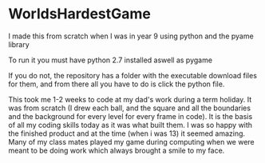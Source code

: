 # WorldsHardestGame
I made this from scratch when I was in year 9 using python and the pyame library

To run it you must have python 2.7 installed aswell as pygame 

If you do not, the repository has a folder with the executable download files for them, and from there all you have to do is click the python file.

This took me 1-2 weeks to code at my dad's work during a term holiday. It was from scratch (I drew each ball, and the square and all the boundaries and the background for every level for every frame in code). It is the basis of all my coding skills today as it was what built them. I was so happy with the finished product and at the time (when i was 13) it seemed amazing. Many of my class mates played my game during computing when we were meant to be doing work which always brought a smile to my face.
